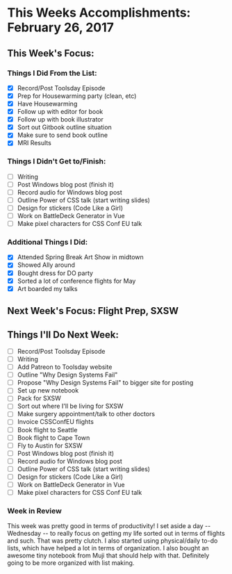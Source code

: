 # This Weeks Accomplishments: February 26, 2017

## This Week's Focus:

### Things I Did From the List:

- [x] Record/Post Toolsday Episode
- [x] Prep for Housewarming party (clean, etc)
- [x] Have Housewarming
- [x] Follow up with editor for book
- [x] Follow up with book illustrator
- [x] Sort out Gitbook outline situation
- [x] Make sure to send book outline
- [x] MRI Results

### Things I Didn't Get to/Finish:

- [ ] Writing
- [ ] Post Windows blog post (finish it)
- [ ] Record audio for Windows blog post
- [ ] Outline Power of CSS talk (start writing slides)
- [ ] Design for stickers (Code Like a Girl)
- [ ] Work on BattleDeck Generator in Vue
- [ ] Make pixel characters for CSS Conf EU talk

### Additional Things I Did:

- [x] Attended Spring Break Art Show in midtown
- [x] Showed Ally around
- [x] Bought dress for DO party
- [x] Sorted a lot of conference flights for May
- [x] Art boarded my talks

## Next Week's Focus: Flight Prep, SXSW

## Things I'll Do Next Week:

- [ ] Record/Post Toolsday Episode
- [ ] Writing
- [ ] Add Patreon to Toolsday website
- [ ] Outline "Why Design Systems Fail"
- [ ] Propose "Why Design Systems Fail" to bigger site for posting
- [ ] Set up new notebook
- [ ] Pack for SXSW
- [ ] Sort out where I'll be living for SXSW
- [ ] Make surgery appointment/talk to other doctors
- [ ] Invoice CSSConfEU flights
- [ ] Book flight to Seattle
- [ ] Book flight to Cape Town
- [ ] Fly to Austin for SXSW
- [ ] Post Windows blog post (finish it)
- [ ] Record audio for Windows blog post
- [ ] Outline Power of CSS talk (start writing slides)
- [ ] Design for stickers (Code Like a Girl)
- [ ] Work on BattleDeck Generator in Vue
- [ ] Make pixel characters for CSS Conf EU talk

### Week in Review

This week was pretty good in terms of productivity! I set aside a day -- Wednesday -- to really focus on getting my life sorted out in terms of flights and such. That was pretty clutch. I also started using physical/daily to-do lists, which have helped a lot in terms of organization. I also bought an awesome tiny notebook from Muji that should help with that. Definitely going to be more organized with list making.